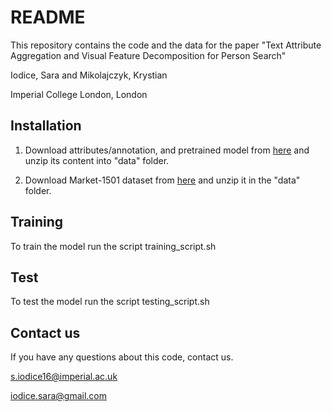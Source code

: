 # README #

This repository contains the code and the data for the paper "Text Attribute Aggregation and Visual Feature Decomposition for Person Search"

Iodice, Sara and Mikolajczyk, Krystian

Imperial College London, London

## Installation
1) Download attributes/annotation, and pretrained model from [here](https://imperialcollegelondon.box.com/v/dataMarket1501)
and unzip its content into "data" folder.

2) Download Market-1501 dataset from [here](https://pan.baidu.com/s/1ntIi2Op) and unzip it in the "data" folder.

## Training
To train the model run the script training_script.sh

## Test
To test the model run the script testing_script.sh

## Contact us
If you have any questions about this code, contact us.

s.iodice16@imperial.ac.uk

iodice.sara@gmail.com


